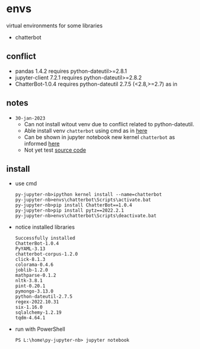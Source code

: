 # envs
virtual environments for some libraries

+ chatterbot


## conflict
+ pandas 1.4.2 requires python-dateutil>=2.8.1
+ jupyter-client 7.2.1 requires python-dateutil>=2.8.2
+ ChatterBot-1.0.4 requires python-dateutil 2.7.5 (<2.8,>=2.7) as in 


## notes
+ `30-jan-2023`
  - Can not install witout venv due to conflict related to python-dateutil.
  - Able install venv `chatterbot` using cmd as in [here](https://stackoverflow.com/a/3927458/9475509)
  + Can be shown in jupyter notebook new kernel `chatterbot` as informed [here](https://www.geeksforgeeks.org/using-jupyter-notebook-in-virtual-environment/)
  - Not yet test [source code](https://realpython.com/build-a-chatbot-python-chatterbot/)


## install
+ use cmd
  ```
  py-jupyter-nb>ipython kernel install --name=chatterbot
  py-jupyter-nb>envs\chatterbot\Scripts\activate.bat
  py-jupyter-nb>pip install ChatterBot==1.0.4
  py-jupyter-nb>pip install pytz==2022.2.1
  py-jupyter-nb>envs\chatterbot\Scripts\deactivate.bat
  ```
+ notice installed libraries
  ```
  Successfully installed
  ChatterBot-1.0.4
  PyYAML-3.13
  chatterbot-corpus-1.2.0
  click-8.1.3
  colorama-0.4.6
  joblib-1.2.0
  mathparse-0.1.2
  nltk-3.8.1
  pint-0.20.1
  pymongo-3.13.0
  python-dateutil-2.7.5
  regex-2022.10.31
  six-1.16.0
  sqlalchemy-1.2.19
  tqdm-4.64.1
  ```
+ run with PowerShell
  ```
  PS L:\home\py-jupyter-nb> jupyter notebook
  ```